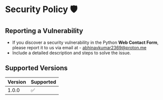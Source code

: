 # Security Policy 🛡️

## Reporting a Vulnerability

- If you discover a security vulnerability in the Python **Web Contact Form**, please report it to us via email at - abhinavkumar2369@proton.me
- Include a detailed description and steps to solve the issue.


## Supported Versions

| Version | Supported          |
| ------- | ------------------ |
| 1.0.0     | :white_check_mark: |
